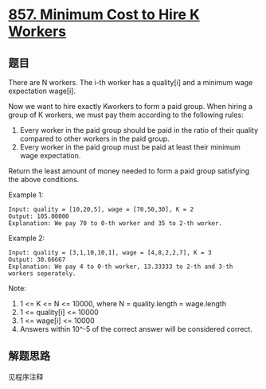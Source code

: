 # [857. Minimum Cost to Hire K Workers](https://leetcode-cn.com/problems/minimum-cost-to-hire-k-workers/)

## 题目

There are N workers. The i-th worker has a quality[i] and a minimum wage expectation wage[i].

Now we want to hire exactly Kworkers to form a paid group. When hiring a group of K workers, we must pay them according to the following rules:

1. Every worker in the paid group should be paid in the ratio of their quality compared to other workers in the paid group.
1. Every worker in the paid group must be paid at least their minimum wage expectation.

Return the least amount of money needed to form a paid group satisfying the above conditions.

Example 1:

```text
Input: quality = [10,20,5], wage = [70,50,30], K = 2
Output: 105.00000
Explanation: We pay 70 to 0-th worker and 35 to 2-th worker.
```

Example 2:

```text
Input: quality = [3,1,10,10,1], wage = [4,8,2,2,7], K = 3
Output: 30.66667
Explanation: We pay 4 to 0-th worker, 13.33333 to 2-th and 3-th workers seperately.
```

Note:

1. 1 <= K <= N <= 10000, where N = quality.length = wage.length
1. 1 <= quality[i] <= 10000
1. 1 <= wage[i] <= 10000
1. Answers within 10^-5 of the correct answer will be considered correct.

## 解题思路

见程序注释
